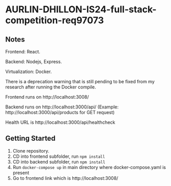 # AURLIN-DHILLON-IS24-full-stack-competition-req97073

## Notes

Frontend: React.

Backend: Nodejs, Express.

Virtualization: Docker.

There is a deprecation warning that is still pending to be fixed from my research after running the Docker compile.

Frontend runs on http://localhost:3008/

Backend runs on http://localhost:3000/api/ (Example: http://localhost:3000/api/products for GET request)

Health URL is http://localhost:3000/api/healthcheck

## Getting Started

1. Clone repository.
2. CD into frontend subfolder, run `npm install`
3. CD into backend subfolder, run `npm install`
4. Run `docker-compose up` in main directory where docker-compose.yaml is present
5. Go to frontend link which is http://localhost:3008/

